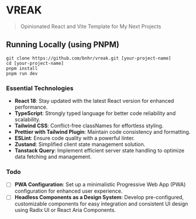 # VREAK

> Opinionated React and Vite Template for My Next Projects

## Running Locally (using PNPM)

```
git clone https://github.com/bnhr/vreak.git [your-project-name]
cd [your-project-name]
pnpm install
pnpm run dev
```

### Essential Technologies

- **React 18**: Stay updated with the latest React version for enhanced performance.
- **TypeScript**: Strongly typed language for better code reliability and scalability.
- **Tailwind CSS**: Conflict-free classNames for effortless styling.
- **Prettier with Tailwind Plugin**: Maintain code consistency and formatting.
- **ESLint**: Ensure code quality with a powerful linter.
- **Zustand**: Simplified client state management solution.
- **Tanstack Query**: Implement efficient server state handling to optimize data fetching and management.

### Todo

- [ ] **PWA Configuration**: Set up a minimalistic Progressive Web App (PWA) configuration for enhanced user experience.
- [ ] **Headless Components as a Design System**: Develop pre-configured, customizable components for easy integration and consistent UI design using Radix UI or React Aria Components.
